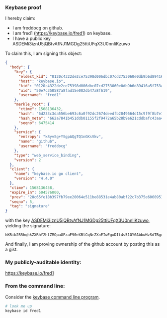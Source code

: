 ### Keybase proof

I hereby claim:

  * I am freddocg on github.
  * I am fred1 (https://keybase.io/fred1) on keybase.
  * I have a public key ASDEMi3iznU5jQBtvAfNJ1MGDg25ttiUFqX3U0nnIiKzuwo

To claim this, I am signing this object:

```json
{
  "body": {
    "key": {
      "eldest_kid": "0120c4322de2ce75398d006dbc07cd2753060e0db9b6d89416a5f75349e72222b3bb0a",
      "host": "keybase.io",
      "kid": "0120c4322de2ce75398d006dbc07cd2753060e0db9b6d89416a5f75349e72222b3bb0a",
      "uid": "50e7c350587a8fad15e082db47a8f619",
      "username": "fred1"
    },
    "merkle_root": {
      "ctime": 1568136432,
      "hash": "6d233c3da556be693c6a0f92dc2674deedfb2049664d15c9f9f8b7e18fc5347cb00dd0b93b80d145101e51bc3a6b6563fdd32f1054da923c01f953243b4f468c",
      "hash_meta": "662a7841b451ddb01155f2f9472a65b28b9e621cddbafc43aa4450768e211c40",
      "seqno": 6475414
    },
    "service": {
      "entropy": "k8yvSg+YSgpAQgTQ1nGKsVkv",
      "name": "github",
      "username": "freddocg"
    },
    "type": "web_service_binding",
    "version": 2
  },
  "client": {
    "name": "keybase.io go client",
    "version": "4.4.0"
  },
  "ctime": 1568136458,
  "expire_in": 504576000,
  "prev": "28c65fe18b397fb79ee20064e511be88531e4ab80abf22c7b375e606095150b4",
  "seqno": 5,
  "tag": "signature"
}
```

with the key [ASDEMi3iznU5jQBtvAfNJ1MGDg25ttiUFqX3U0nnIiKzuwo](https://keybase.io/fred1), yielding the signature:

```
hKRib2R5hqhkZXRhY2hlZMOpaGFzaF90eXBlCqNrZXnEIwEgxDIt4s51OY0AbbwHzSdTBg4NubbYlBal91NJ5yIis7sKp3BheWxvYWTESpcCBcQgKMZf4Ys5f7ee4gBk5RG+iFMeSrgKvyLHs3XmBglRULTEIOg6HlhW9YApygB2twfeRVcn9jqNGDsZPJ4lVcH9qL1UAgHCo3NpZ8RA7t6kCds9whst26skERH6VJJhKu59FoD3PtyQNUpKOzyMjSetFQuyBfrKMjwhrt3saVndWzFP6+5tpmuEUR2zDqhzaWdfdHlwZSCkaGFzaIKkdHlwZQildmFsdWXEIJRvOwKB8kk18Y7ie1JpEqdZQPdrhO5O/qqpjos58fBfo3RhZ80CAqd2ZXJzaW9uAQ==

```

And finally, I am proving ownership of the github account by posting this as a gist.

### My publicly-auditable identity:

https://keybase.io/fred1

### From the command line:

Consider the [keybase command line program](https://keybase.io/download).

```bash
# look me up
keybase id fred1
```
